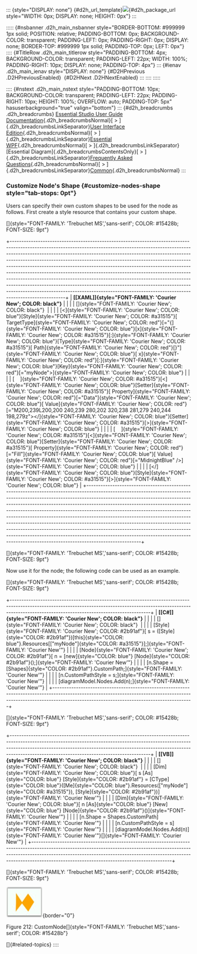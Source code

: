 ::: {style="DISPLAY: none"}
[](ms-xhelp:///?Id=d2h_url_template){#d2h_url_template}![](!package_url!){#d2h_package_url style="WIDTH: 0px; DISPLAY: none; HEIGHT: 0px"}
:::

::::: {#nsbanner .d2h_main_nsbanner style="BORDER-BOTTOM: #999999 1px solid; POSITION: relative; PADDING-BOTTOM: 0px; BACKGROUND-COLOR: transparent; PADDING-LEFT: 0px; PADDING-RIGHT: 0px; DISPLAY: none; BORDER-TOP: #999999 1px solid; PADDING-TOP: 0px; LEFT: 0px"}
:::: {#TitleRow .d2h_main_titlerow style="PADDING-BOTTOM: 4px; BACKGROUND-COLOR: transparent; PADDING-LEFT: 22px; WIDTH: 100%; PADDING-RIGHT: 10px; DISPLAY: none; PADDING-TOP: 4px"}
::: {#ienav .d2h_main_ienav style="DISPLAY: none"}
[](ms-xhelp:///?Id=c6b2d8e8-d5ed-401b-9a13-089cecf54c8b){#D2HPrevious .D2HPreviousEnabled}  [](ms-xhelp:///?Id=2aff0c05-b534-42b4-88dd-68e7d41f2adf){#D2HNext .D2HNextEnabled}
:::
::::
:::::

:::: {#nstext .d2h_main_nstext style="PADDING-BOTTOM: 10px; BACKGROUND-COLOR: transparent; PADDING-LEFT: 22px; PADDING-RIGHT: 10px; HEIGHT: 100%; OVERFLOW: auto; PADDING-TOP: 5px" hasuserbackground="true" valign="bottom"}
::: {#d2h_breadcrumbs .d2h_breadcrumbs}
[Essential Studio User Guide Documentation](ms-xhelp:///?Id=12457748-09e3-4d74-a240-8e049cedf030){.d2h_breadcrumbsNormal}[ \> ]{.d2h_breadcrumbsLinkSeparator}[User Interface Edition](ms-xhelp:///?Id=c29296b7-531c-413b-a0ec-488ca1f7f669){.d2h_breadcrumbsNormal}[ \> ]{.d2h_breadcrumbsLinkSeparator}[Essential WPF](ms-xhelp:///?Id=7f4f82c5-151c-4262-94d0-75c4626c77bc){.d2h_breadcrumbsNormal}[ \> ]{.d2h_breadcrumbsLinkSeparator}[Essential Diagram]{.d2h_breadcrumbsContentsOnly}[ \> ]{.d2h_breadcrumbsLinkSeparator}[Frequently Asked Questions](ms-xhelp:///?Id=2206ded2-cc47-47f5-86b1-d5d1f5b27678){.d2h_breadcrumbsNormal}[ \> ]{.d2h_breadcrumbsLinkSeparator}[Common](ms-xhelp:///?Id=91822e4e-e58d-43c2-9da2-bfbf6a7d32a0){.d2h_breadcrumbsNormal}
:::

### Customize Node's Shape {#customize-nodes-shape style="tab-stops: 0pt"}

Users can specify their own custom shapes to be used for the node as follows. First create a style resource that contains your custom shape.

[]{style="FONT-FAMILY: 'Trebuchet MS','sans-serif'; COLOR: #15428b; FONT-SIZE: 9pt"} 

+-----------------------------------------------------------------------------------------------------------------------------------------------------------------------------------------------------------------------------------------------------------------------------------------------------------------------------------------------------------------------------------------------------------------------------------------------------------------------------------------------------------------------------------------------------------------------------------------------------------------------------------------------------------------------------------------------------------------------------------------------------+
| **[\[XAML\]]{style="FONT-FAMILY: 'Courier New'; COLOR: black"}**                                                                                                                                                                                                                                                                                                                                                                                                                                                                                                                                                                                                                                                                                    |
|                                                                                                                                                                                                                                                                                                                                                                                                                                                                                                                                                                                                                                                                                                                                                     |
| []{style="FONT-FAMILY: 'Courier New'; COLOR: black"}                                                                                                                                                                                                                                                                                                                                                                                                                                                                                                                                                                                                                                                                                                |
|                                                                                                                                                                                                                                                                                                                                                                                                                                                                                                                                                                                                                                                                                                                                                     |
| [\<]{style="FONT-FAMILY: 'Courier New'; COLOR: blue"}[Style]{style="FONT-FAMILY: 'Courier New'; COLOR: #a31515"}[ TargetType]{style="FONT-FAMILY: 'Courier New'; COLOR: red"}[=\"{]{style="FONT-FAMILY: 'Courier New'; COLOR: blue"}[x]{style="FONT-FAMILY: 'Courier New'; COLOR: #a31515"}[:]{style="FONT-FAMILY: 'Courier New'; COLOR: blue"}[Type]{style="FONT-FAMILY: 'Courier New'; COLOR: #a31515"}[ Path]{style="FONT-FAMILY: 'Courier New'; COLOR: red"}[}\"]{style="FONT-FAMILY: 'Courier New'; COLOR: blue"}[ x]{style="FONT-FAMILY: 'Courier New'; COLOR: red"}[:]{style="FONT-FAMILY: 'Courier New'; COLOR: blue"}[Key]{style="FONT-FAMILY: 'Courier New'; COLOR: red"}[=\"myNode\"\>]{style="FONT-FAMILY: 'Courier New'; COLOR: blue"} |
|                                                                                                                                                                                                                                                                                                                                                                                                                                                                                                                                                                                                                                                                                                                                                     |
| [    ]{style="FONT-FAMILY: 'Courier New'; COLOR: #a31515"}[\<]{style="FONT-FAMILY: 'Courier New'; COLOR: blue"}[Setter]{style="FONT-FAMILY: 'Courier New'; COLOR: #a31515"}[ Property]{style="FONT-FAMILY: 'Courier New'; COLOR: red"}[=\"Data\"]{style="FONT-FAMILY: 'Courier New'; COLOR: blue"}[ Value]{style="FONT-FAMILY: 'Courier New'; COLOR: red"}[=\"M200,239L200,200 240,239 280,202 320,238 281,279 240,244 198,279z\"\>\</]{style="FONT-FAMILY: 'Courier New'; COLOR: blue"}[Setter]{style="FONT-FAMILY: 'Courier New'; COLOR: #a31515"}[\>]{style="FONT-FAMILY: 'Courier New'; COLOR: blue"}                                                                                                                                           |
|                                                                                                                                                                                                                                                                                                                                                                                                                                                                                                                                                                                                                                                                                                                                                     |
| [    ]{style="FONT-FAMILY: 'Courier New'; COLOR: #a31515"}[\<]{style="FONT-FAMILY: 'Courier New'; COLOR: blue"}[Setter]{style="FONT-FAMILY: 'Courier New'; COLOR: #a31515"}[ Property]{style="FONT-FAMILY: 'Courier New'; COLOR: red"}[=\"Fill\"]{style="FONT-FAMILY: 'Courier New'; COLOR: blue"}[ Value]{style="FONT-FAMILY: 'Courier New'; COLOR: red"}[=\"MidnightBlue\" /\>]{style="FONT-FAMILY: 'Courier New'; COLOR: blue"}                                                                                                                                                                                                                                                                                                                  |
|                                                                                                                                                                                                                                                                                                                                                                                                                                                                                                                                                                                                                                                                                                                                                     |
| [\</]{style="FONT-FAMILY: 'Courier New'; COLOR: blue"}[Style]{style="FONT-FAMILY: 'Courier New'; COLOR: #a31515"}[\>]{style="FONT-FAMILY: 'Courier New'; COLOR: blue"}                                                                                                                                                                                                                                                                                                                                                                                                                                                                                                                                                                              |
+-----------------------------------------------------------------------------------------------------------------------------------------------------------------------------------------------------------------------------------------------------------------------------------------------------------------------------------------------------------------------------------------------------------------------------------------------------------------------------------------------------------------------------------------------------------------------------------------------------------------------------------------------------------------------------------------------------------------------------------------------------+

[]{style="FONT-FAMILY: 'Trebuchet MS','sans-serif'; COLOR: #15428b; FONT-SIZE: 9pt"} 

Now use it for the node; the following code can be used as an example.

[]{style="FONT-FAMILY: 'Trebuchet MS','sans-serif'; COLOR: #15428b; FONT-SIZE: 9pt"} 

+-----------------------------------------------------------------------------------------------------------------------------------------------------------------------------------------------------------------------+
| **[\[C#\]]{style="FONT-FAMILY: 'Courier New'; COLOR: black"}**                                                                                                                                                        |
|                                                                                                                                                                                                                       |
| []{style="FONT-FAMILY: 'Courier New'; COLOR: black"}                                                                                                                                                                  |
|                                                                                                                                                                                                                       |
| [Style]{style="FONT-FAMILY: 'Courier New'; COLOR: #2b91af"}[ s = ([Style]{style="COLOR: #2b91af"})[this]{style="COLOR: blue"}.Resources\[[\"myNode\"]{style="COLOR: #a31515"}\];]{style="FONT-FAMILY: 'Courier New'"} |
|                                                                                                                                                                                                                       |
| [Node]{style="FONT-FAMILY: 'Courier New'; COLOR: #2b91af"}[ n = [new]{style="COLOR: blue"} [Node]{style="COLOR: #2b91af"}();]{style="FONT-FAMILY: 'Courier New'"}                                                     |
|                                                                                                                                                                                                                       |
| [n.Shape = [Shapes]{style="COLOR: #2b91af"}.CustomPath;]{style="FONT-FAMILY: 'Courier New'"}                                                                                                                          |
|                                                                                                                                                                                                                       |
| [n.CustomPathStyle = s;]{style="FONT-FAMILY: 'Courier New'"}                                                                                                                                                          |
|                                                                                                                                                                                                                       |
| [diagramModel.Nodes.Add(n);]{style="FONT-FAMILY: 'Courier New'"}                                                                                                                                                      |
+-----------------------------------------------------------------------------------------------------------------------------------------------------------------------------------------------------------------------+

[]{style="FONT-FAMILY: 'Trebuchet MS','sans-serif'; COLOR: #15428b; FONT-SIZE: 9pt"} 

+-----------------------------------------------------------------------------------------------------------------------------------------------------------------------------------------------------------------------------------------------------------------------------------------------------+
| **[\[VB\]]{style="FONT-FAMILY: 'Courier New'; COLOR: black"}**                                                                                                                                                                                                                                      |
|                                                                                                                                                                                                                                                                                                     |
| []{style="FONT-FAMILY: 'Courier New'; COLOR: black"}                                                                                                                                                                                                                                                |
|                                                                                                                                                                                                                                                                                                     |
| [Dim]{style="FONT-FAMILY: 'Courier New'; COLOR: blue"}[ s [As]{style="COLOR: blue"} [Style]{style="COLOR: #2b91af"} = [CType]{style="COLOR: blue"}([Me]{style="COLOR: blue"}.Resources([\"myNode\"]{style="COLOR: #a31515"}), [Style]{style="COLOR: #2b91af"})]{style="FONT-FAMILY: 'Courier New'"} |
|                                                                                                                                                                                                                                                                                                     |
| [Dim]{style="FONT-FAMILY: 'Courier New'; COLOR: blue"}[ n [As]{style="COLOR: blue"} [New]{style="COLOR: blue"} [Node]{style="COLOR: #2b91af"}()]{style="FONT-FAMILY: 'Courier New'"}                                                                                                                |
|                                                                                                                                                                                                                                                                                                     |
| [n.Shape = Shapes.CustomPath]{style="FONT-FAMILY: 'Courier New'"}                                                                                                                                                                                                                                   |
|                                                                                                                                                                                                                                                                                                     |
| [n.CustomPathStyle = s]{style="FONT-FAMILY: 'Courier New'"}                                                                                                                                                                                                                                         |
|                                                                                                                                                                                                                                                                                                     |
| [diagramModel.Nodes.Add(n)]{style="FONT-FAMILY: 'Courier New'"}[]{style="FONT-FAMILY: 'Courier New'"}                                                                                                                                                                                               |
+-----------------------------------------------------------------------------------------------------------------------------------------------------------------------------------------------------------------------------------------------------------------------------------------------------+

[]{style="FONT-FAMILY: 'Trebuchet MS','sans-serif'; COLOR: #15428b; FONT-SIZE: 9pt"} 

![](ImagesExt/image82_35.jpg){border="0"}

Figure 212: CustomNode[]{style="FONT-FAMILY: 'Trebuchet MS','sans-serif'; COLOR: #15428b"}

[]{#related-topics}
::::
